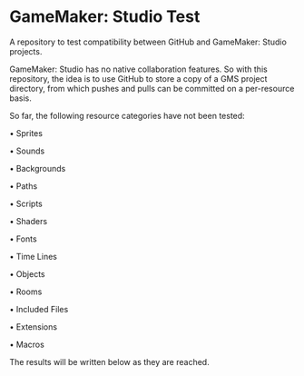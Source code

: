 # GameMaker: Studio Test
A repository to test compatibility between GitHub and GameMaker: Studio projects.

GameMaker: Studio has no native collaboration features. So with this repository, the idea is to use GitHub to store a copy of a GMS project directory, from which pushes and pulls can be committed on a per-resource basis.

So far, the following resource categories have not been tested:

• Sprites

• Sounds

• Backgrounds

• Paths

• Scripts

• Shaders

• Fonts

• Time Lines

• Objects

• Rooms

• Included Files

• Extensions

• Macros

The results will be written below as they are reached.
